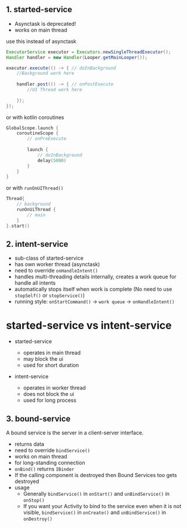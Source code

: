 ## 1. started-service

- Asynctask is deprecated!
- works on main thread

use this instead of asynctask
````java
ExecutorService executor = Executors.newSingleThreadExecutor();
Handler handler = new Handler(Looper.getMainLooper());

executor.execute(() -> { // doInBackground
    //Background work here
        
    handler.post(() -> { // onPostExecute
        //UI Thread work here
        
    });
});
````

or with kotlin coroutines

````kotlin
GlobalScope.launch {
    coroutineScope {
        // onPreExecute
        
        launch {
            // doInBackground
            delay(5000)
        }
    }
}
````
or with ``runOnUIThread()``

````kotlin
Thread{
    // background 
    runOnUiThread { 
        // main
    }
}.start()
````

## 2. intent-service

- sub-class of started-service
- has own worker thread (asynctask)
- need to override ``onHandleIntent()``
- handles multi-threading details internally, creates a work queue for handle all intents
- automatically stops itself when work is complete (No need to use ``stopSelf()`` or ``stopService()``) 
- running style: ``onStartCommand()`` -> ``work queue`` -> ``onHandleIntent()``

# started-service vs intent-service

- started-service
  - operates in main thread
  - may block the ui
  - used for short duration

- intent-service
  - operates in worker thread
  - does not block the ui
  - used for long process

## 3. bound-service

A bound service is the server in a client-server interface.

- returns data 
- need to override ``bindService()``
- works on main thread
- for long-standing connection
- ``onBind()`` returns ``IBinder``
- If the calling component is destroyed then Bound Services too gets destroyed
- usage
  - Generally ``bindService()`` in ``onStart()`` and ``unBindService()`` in ``onStop()``
  - If you want your Activity to bind to the service even when it is not visible, ``bindService()`` in ``onCreate()`` and ``unBindService()`` in ``onDestroy()``
